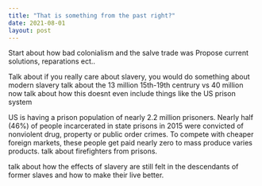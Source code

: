 ```yaml
---
title: "That is something from the past right?"
date: 2021-08-01
layout: post
---
```


Start about how bad colonialism and the salve trade was
Propose current solutions, reparations ect..

Talk about if you really care about slavery, you would do something about modern slavery
talk about the 13 million 15th-19th centrury vs 40 million now
talk about how this doesnt even include things like the US prison system

US is having a prison population of nearly 2.2 million prisoners.
Nearly half (46%) of people incarcerated in state prisons in 2015 were convicted of nonviolent drug, property or public order crimes. To compete with cheaper foreign markets, these people get paid nearly zero to mass produce varies products.
talk about firefighters from prisons.


talk about how the effects of slavery are still felt in the descendants of former slaves and how to make their live better.